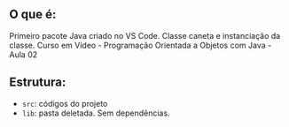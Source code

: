 ## O que é:

Primeiro pacote Java criado no VS Code. Classe caneta e instanciação da classe.
Curso em Vídeo - Programação Orientada a Objetos com Java - Aula 02

## Estrutura:

- `src`: códigos do projeto
- `lib`: pasta deletada. Sem dependências.

